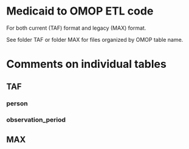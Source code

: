 # Medicaid to OMOP ETL code

For both current (TAF) format and legacy (MAX) format.

See folder TAF or folder MAX for files organized by OMOP table name.

# Comments on individual tables

## TAF

### person


### observation_period

## MAX
